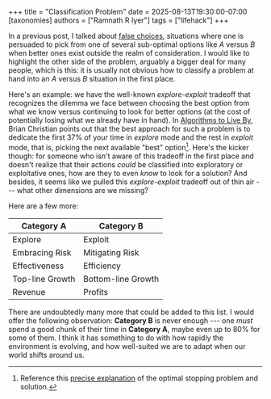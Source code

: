 +++
title = "Classification Problem"
date = 2025-08-13T19:30:00-07:00
[taxonomies]
authors = ["Ramnath R Iyer"]
tags = ["lifehack"]
+++

In a previous post, I talked about [false choices](@/posts/false-choices/index.md), situations where
one is persuaded to pick from one of several sub-optimal options like *A* versus *B* when better
ones exist outside the realm of consideration. I would like to highlight the other side of the
problem, arguably a bigger deal for many people, which is this: it is usually not obvious how to
classify a problem at hand into an *A* versus *B* situation in the first place.

Here's an example: we have the well-known *explore-exploit* tradeoff that recognizes the dilemma we
face between choosing the best option from what we know versus continuing to look for better options
(at the cost of potentially losing what we already have in hand). In [Algorithms to Live
By](https://www.amazon.com/Algorithms-Live-Computer-Science-Decisions/dp/1627790365), Brian
Christian points out that the best approach for such a problem is to dedicate the first 37% of your
time in *explore* mode and the rest in *exploit* mode, that is, picking the next available "best"
option[^1]. Here's the kicker though: for someone who isn't aware of this
tradeoff in the first place and doesn't realize that their actions *could* be classified into
exploratory or exploitative ones, how are they to even *know* to look for a solution? And besides,
it seems like we pulled this *explore-exploit* tradeoff out of thin air --- what other dimensions
are we missing?

Here are a few more:

| Category A         | Category B         |
| ------------------ | ------------------ |
| Explore            | Exploit            |
| Embracing Risk     | Mitigating Risk    |
| Effectiveness      | Efficiency         |
| Top-line Growth    | Bottom-line Growth |
| Revenue            | Profits            |

There are undoubtedly many more that could be added to this list. I would offer the following
observation: **Category B** is never enough --- one *must* spend a good chunk of their time in
**Category A**, maybe even up to 80% for some of them. I think it has something to do with how
rapidly the environment is evolving, and how well-suited we are to adapt when our world shifts
around us.

[^1]: Reference this [precise explanation](https://medium.com/data-science/an-algorithm-to-live-by-f60dccfa553d) of the optimal stopping problem and solution.
